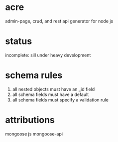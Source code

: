 acre
====

admin-page, crud, and rest api generator for node js

status
======

incomplete: sill under heavy development

schema rules
============

1. all nested objects must have an _id field
2. all schema fields must have a default
3. all schema fields must specify a validation rule


attributions
============

mongoose js
mongoose-api
